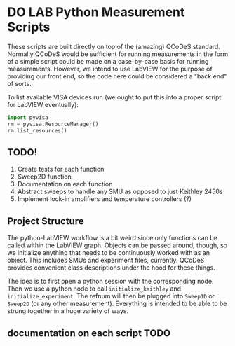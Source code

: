 # DO LAB Python Measurement Scripts

These scripts are built directly on top of the (amazing) QCoDeS standard. Normally QCoDeS would be sufficient for running measurements in the form of a simple script could be made on a case-by-case basis for running measurements. However, we intend to use LabVIEW for the purpose of providing our front end, so the code here could be considered a "back end" of sorts.

To list available VISA devices run (we ought to put this into a proper script for LabVIEW eventually):

```python
import pyvisa
rm = pyvisa.ResourceManager()
rm.list_resources()
```

## TODO!

1. Create tests for each function
2. Sweep2D function
3. Documentation on each function
4. Abstract sweeps to handle any SMU as opposed to just Keithley 2450s 
5. Implement lock-in amplifiers and temperature controllers (?)

## Project Structure

The python-LabVIEW workflow is a bit weird since only functions can be called within the LabVIEW graph. Objects can be passed around, though, so we initialize anything that needs to be continuously worked with as an object. This includes SMUs and experiment files, currently. QCoDeS provides convenient class descriptions under the hood for these things.

The idea is to first open a python session with the corresponding node. Then we use a python node to call `initialize_keithley` and `initialize_experiment`. The refnum will then be plugged into `Sweep1D` or `Sweep2D` (or any other measurement). Everything is intended to be able to be strung together in a huge variety of ways.

## documentation on each script TODO
